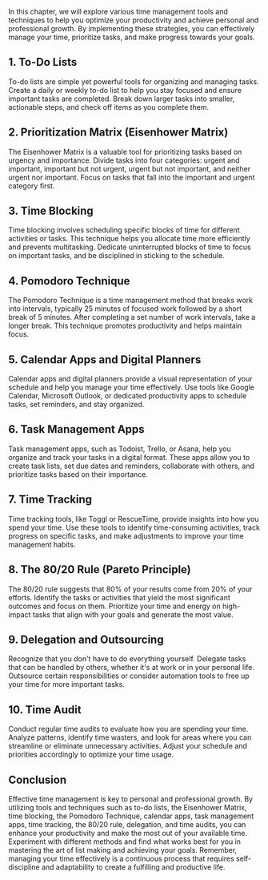 
In this chapter, we will explore various time management tools and techniques to help you optimize your productivity and achieve personal and professional growth. By implementing these strategies, you can effectively manage your time, prioritize tasks, and make progress towards your goals.

**1. To-Do Lists**
------------------

To-do lists are simple yet powerful tools for organizing and managing tasks. Create a daily or weekly to-do list to help you stay focused and ensure important tasks are completed. Break down larger tasks into smaller, actionable steps, and check off items as you complete them.

**2. Prioritization Matrix (Eisenhower Matrix)**
------------------------------------------------

The Eisenhower Matrix is a valuable tool for prioritizing tasks based on urgency and importance. Divide tasks into four categories: urgent and important, important but not urgent, urgent but not important, and neither urgent nor important. Focus on tasks that fall into the important and urgent category first.

**3. Time Blocking**
--------------------

Time blocking involves scheduling specific blocks of time for different activities or tasks. This technique helps you allocate time more efficiently and prevents multitasking. Dedicate uninterrupted blocks of time to focus on important tasks, and be disciplined in sticking to the schedule.

**4. Pomodoro Technique**
-------------------------

The Pomodoro Technique is a time management method that breaks work into intervals, typically 25 minutes of focused work followed by a short break of 5 minutes. After completing a set number of work intervals, take a longer break. This technique promotes productivity and helps maintain focus.

**5. Calendar Apps and Digital Planners**
-----------------------------------------

Calendar apps and digital planners provide a visual representation of your schedule and help you manage your time effectively. Use tools like Google Calendar, Microsoft Outlook, or dedicated productivity apps to schedule tasks, set reminders, and stay organized.

**6. Task Management Apps**
---------------------------

Task management apps, such as Todoist, Trello, or Asana, help you organize and track your tasks in a digital format. These apps allow you to create task lists, set due dates and reminders, collaborate with others, and prioritize tasks based on their importance.

**7. Time Tracking**
--------------------

Time tracking tools, like Toggl or RescueTime, provide insights into how you spend your time. Use these tools to identify time-consuming activities, track progress on specific tasks, and make adjustments to improve your time management habits.

**8. The 80/20 Rule (Pareto Principle)**
----------------------------------------

The 80/20 rule suggests that 80% of your results come from 20% of your efforts. Identify the tasks or activities that yield the most significant outcomes and focus on them. Prioritize your time and energy on high-impact tasks that align with your goals and generate the most value.

**9. Delegation and Outsourcing**
---------------------------------

Recognize that you don't have to do everything yourself. Delegate tasks that can be handled by others, whether it's at work or in your personal life. Outsource certain responsibilities or consider automation tools to free up your time for more important tasks.

**10. Time Audit**
------------------

Conduct regular time audits to evaluate how you are spending your time. Analyze patterns, identify time wasters, and look for areas where you can streamline or eliminate unnecessary activities. Adjust your schedule and priorities accordingly to optimize your time usage.

**Conclusion**
--------------

Effective time management is key to personal and professional growth. By utilizing tools and techniques such as to-do lists, the Eisenhower Matrix, time blocking, the Pomodoro Technique, calendar apps, task management apps, time tracking, the 80/20 rule, delegation, and time audits, you can enhance your productivity and make the most out of your available time. Experiment with different methods and find what works best for you in mastering the art of list making and achieving your goals. Remember, managing your time effectively is a continuous process that requires self-discipline and adaptability to create a fulfilling and productive life.
